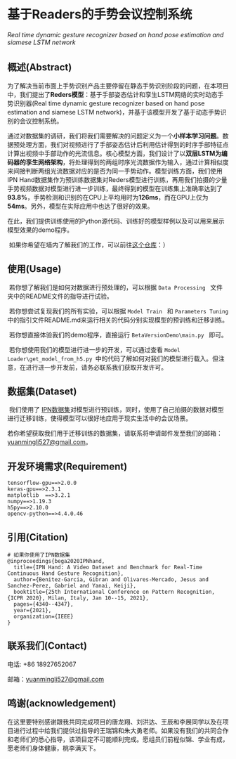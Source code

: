 # 基于Readers的手势会议控制系统

###### Real time dynamic gesture recognizer based on hand pose estimation and siamese LSTM network

## 概述(Abstract)

​		为了解决当前市面上手势识别产品主要停留在静态手势识别阶段的问题，在本项目中，我们提出了**Reders模型**：基于手部姿态估计和孪生LSTM网络的实时动态手势识别器(Real time dynamic gesture recognizer based on hand pose estimation and siamese LSTM network)，并基于该模型开发了基于动态手势识别的会议控制系统。

​		通过对数据集的调研，我们将我们需要解决的问题定义为一个**小样本学习问题**。数据预处理方面，我们对视频进行了手部姿态估计后利用估计得到的时序手部特征点计算出视频中手部动作的光流信息。核心模型方面，我们设计了以**双层LSTM为编码器的孪生网络架构**，将处理得到的两组时序光流数据作为输入，通过计算相似度来间接判断两组光流数据对应的是否为同一手势动作。模型训练方面，我们使用IPN Hand数据集作为预训练数据集对Reders模型进行训练，再用我们拍摄的少量手势视频数据对模型进行进一步训练，最终得到的模型在训练集上准确率达到了**93.8%**，手势检测和识别的在CPU上平均用时为**126ms**，而在GPU上仅为**54ms**。另外，模型在实际应用中也达了很好的效果。

​		在此，我们提供训练使用的Python源代码、训练好的模型样例以及可以用来展示模型效果的demo程序。

​		如果你希望在墙内了解我们的工作，可以前往[这个仓库](https://gitee.com/lloong_x/a12_project/tree/master/Code)：）

## 使用(Usage)

​		若你想了解我们是如何对数据进行预处理的，可以根据    `Data Processing ` 文件夹中的README文件的指导进行试验。

​		若你想尝试复现我们的所有实验，可以根据 `Model Train ` 和 `Parameters Tuning ` 中的指引文件README.md来运行相关的代码分别实现模型的预训练和迁移训练。

​		若你想直接体验我们的demo程序，直接运行  `BetaVersionDemo\main.py `  即可。

​		若你想使用我们的模型进行进一步的开发，可以通过查看  `Model Loader\get_model_from_h5.py `中的代码了解如何对我们的模型进行载入。但注意，在进行进一步开发前，请务必联系我们获取开发许可。



## 数据集(Dataset)

​		我们使用了 [IPN数据集](https://gibranbenitez.github.io/IPN_Hand/)对模型进行预训练，同时，使用了自己拍摄的数据对模型进行迁移训练，使得模型可以很好地应用于现实生活中的会议场景。

​		若你希望获取我们用于迁移训练的数据集，请联系将申请邮件发至我们的邮箱：yuanmingli527@gmail.com。

## 开发环境需求(Requirement)

    tensorflow-gpu==>2.0.0
    keras-gpu==>2.3.1
    matplotlib	==>3.2.1
    numpy==>1.19.3
    h5py==>2.10.0
    opencv-python==>4.4.0.46

## 引用(Citation)

```
# 如果你使用了IPN数据集
@inproceedings{bega2020IPNhand,
  title={IPN Hand: A Video Dataset and Benchmark for Real-Time Continuous Hand Gesture Recognition},
  author={Benitez-Garcia, Gibran and Olivares-Mercado, Jesus and Sanchez-Perez, Gabriel and Yanai, Keiji},
  booktitle={25th International Conference on Pattern Recognition, {ICPR 2020}, Milan, Italy, Jan 10--15, 2021},
  pages={4340--4347},
  year={2021},
  organization={IEEE}
}
```

## 联系我们(Contact)

电话: +86 18927652067

邮箱：yuanmingli527@gmail.com

## 鸣谢(acknowledgement)

在这里要特别感谢跟我共同完成项目的唐龙翔、刘洪达、王辰和李展同学以及在项目进行过程中给我们提供过指导的王瑞锦和朱大勇老师。如果没有我们的共同合作和老师们的悉心指导，该项目定不可能顺利完成。愿组员们前程似锦、学业有成，愿老师们身体健康，桃李满天下。





